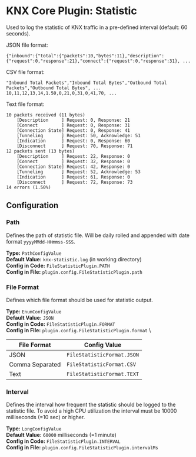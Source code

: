 # KNX Core Plugin: Statistic

Used to log the statistic of KNX traffic in a pre-defined interval (default: 60 seconds).

JSON file format:
```
{"inbound":{"total":{"packets":10,"bytes":11},"description":{"request":0,"response":21},"connect":{"request":0,"response":31}, ... 
```

CSV file format:
```
"Inbound Total Packets","Inbound Total Bytes","Outbound Total Packets","Outbound Total Bytes", ... 
10,11,12,13,14,1.50,0,21,0,31,0,41,70, ...
```

Text file format:
```
10 packets received (11 bytes)
	[Description     ] Request: 0, Response: 21
	[Connect         ] Request: 0, Response: 31
	[Connection State] Request: 0, Response: 41
	[Tunneling       ] Request: 50, Acknowledge: 51
	[Indication      ] Request: 0, Response: 60
	[Disconnect      ] Request: 70, Response: 71
12 packets sent (13 bytes)
	[Description     ] Request: 22, Response: 0
	[Connect         ] Request: 32, Response: 0
	[Connection State] Request: 42, Response: 0
	[Tunneling       ] Request: 52, Acknowledge: 53
	[Indication      ] Request: 61, Response: 0
	[Disconnect      ] Request: 72, Response: 73
14 errors (1.50%)
```

## Configuration

### Path

Defines the path of statistic file. Will be daily rolled and appended with date format `yyyyMMdd-HHmmss-SSS`.

**Type:** `PathConfigValue` \
**Default Value:** `knx-statistic.log` (in working directory) \
**Config in Code:** `FileStatisticPlugin.PATH`  \
**Config in File:** `plugin.config.FileStatisticPlugin.path`

### File Format

Defines which file format should be used for statistic output.

**Type:** `EnumConfigValue` \
**Default Value:** `JSON` \
**Config in Code:** `FileStatisticPlugin.FORMAT` \
**Config in File:** `plugin.config.FileStatisticPlugin.format` \

| File Format | Config Value |
| --- | --- |
| JSON | `FileStatisticFormat.JSON` |
| Comma Separated | `FileStatisticFormat.CSV` |
| Text | `FileStatisticFormat.TEXT` |

### Interval

Defines the interval how frequent the statistic should be logged 
to the statistic file. To avoid a high CPU utilization the 
interval must be 10000 milliseconds (=10 sec) or higher.

**Type:** `LongConfigValue` \
**Default Value:** `60000` milliseconds (=1 minute) \
**Config in Code:** `FileStatisticPlugin.INTERVAL` \
**Config in File:** `plugin.config.FileStatisticPlugin.intervalMs`

